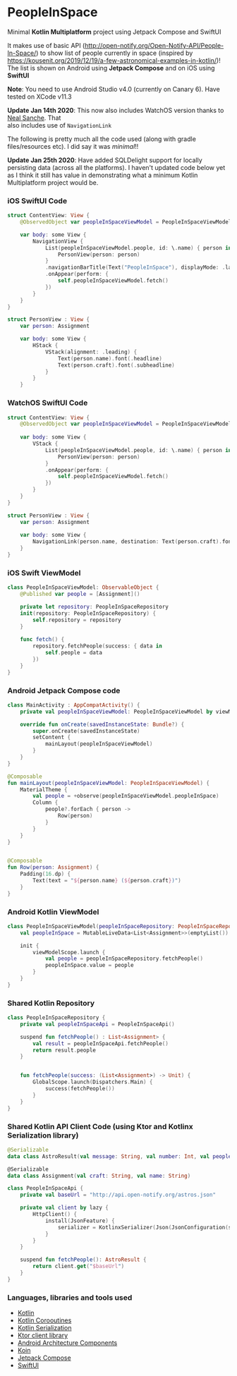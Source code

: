 # PeopleInSpace

Minimal **Kotlin Multiplatform** project using Jetpack Compose and SwiftUI

It makes use of basic API (http://open-notify.org/Open-Notify-API/People-In-Space/) to show list of people currently in
space (inspired by https://kousenit.org/2019/12/19/a-few-astronomical-examples-in-kotlin/)!  The list is shown on Android
using **Jetpack Compose** and on iOS using **SwiftUI**

**Note**: You need to use Android Studio v4.0 (currently on Canary 6).  Have tested on XCode v11.3


**Update Jan 14th 2020**: This now also includes WatchOS version thanks to [Neal Sanche](https://github.com/nealsanche). That  
also includes use of `NavigationLink`

The following is pretty much all the code used (along with gradle files/resources etc).  I did say it was *minimal*!!

**Update Jan 25th 2020**: Have added SQLDelight support for locally persisting data (across all the platforms).
I haven't updated code below yet as I think it still has value in demonstrating what a minimum Kotlin
Multiplatform project would be. 

### iOS SwiftUI Code

```swift
struct ContentView: View {
    @ObservedObject var peopleInSpaceViewModel = PeopleInSpaceViewModel(repository: PeopleInSpaceRepository())

    var body: some View {
        NavigationView {
            List(peopleInSpaceViewModel.people, id: \.name) { person in
                PersonView(person: person)
            }
            .navigationBarTitle(Text("PeopleInSpace"), displayMode: .large)
            .onAppear(perform: {
                self.peopleInSpaceViewModel.fetch()
            })
        }
    }
}

struct PersonView : View {
    var person: Assignment

    var body: some View {
        HStack {
            VStack(alignment: .leading) {
                Text(person.name).font(.headline)
                Text(person.craft).font(.subheadline)
            }
        }
    }
```


### WatchOS SwiftUI Code

```swift
struct ContentView: View {
    @ObservedObject var peopleInSpaceViewModel = PeopleInSpaceViewModel(repository: PeopleInSpaceRepository())
    
    var body: some View {
        VStack {
            List(peopleInSpaceViewModel.people, id: \.name) { person in
                PersonView(person: person)
            }
            .onAppear(perform: {
                self.peopleInSpaceViewModel.fetch()
            })
        }
    }
}

struct PersonView : View {
    var person: Assignment
    
    var body: some View {
        NavigationLink(person.name, destination: Text(person.craft).font(.subheadline))
    }
}
```



### iOS Swift ViewModel

```swift
class PeopleInSpaceViewModel: ObservableObject {
    @Published var people = [Assignment]()

    private let repository: PeopleInSpaceRepository
    init(repository: PeopleInSpaceRepository) {
        self.repository = repository
    }
    
    func fetch() {
        repository.fetchPeople(success: { data in
            self.people = data
        })
    }
}
```



### Android Jetpack Compose code

```kotlin
class MainActivity : AppCompatActivity() {
    private val peopleInSpaceViewModel: PeopleInSpaceViewModel by viewModel()

    override fun onCreate(savedInstanceState: Bundle?) {
        super.onCreate(savedInstanceState)
        setContent {
            mainLayout(peopleInSpaceViewModel)
        }
    }
}

@Composable
fun mainLayout(peopleInSpaceViewModel: PeopleInSpaceViewModel) {
    MaterialTheme {
        val people = +observe(peopleInSpaceViewModel.peopleInSpace)
        Column {
            people?.forEach { person ->
                Row(person)
            }
        }
    }
}


@Composable
fun Row(person: Assignment) {
    Padding(16.dp) {
        Text(text = "${person.name} (${person.craft})")
    }
}
```

### Android Kotlin ViewModel

```kotlin
class PeopleInSpaceViewModel(peopleInSpaceRepository: PeopleInSpaceRepository) : ViewModel() {
    val peopleInSpace = MutableLiveData<List<Assignment>>(emptyList())

    init {
        viewModelScope.launch {
            val people = peopleInSpaceRepository.fetchPeople()
            peopleInSpace.value = people
        }
    }
}
```


### Shared Kotlin Repository

```kotlin
class PeopleInSpaceRepository {
    private val peopleInSpaceApi = PeopleInSpaceApi()

    suspend fun fetchPeople() : List<Assignment> {
        val result = peopleInSpaceApi.fetchPeople()
        return result.people
    }


    fun fetchPeople(success: (List<Assignment>) -> Unit) {
        GlobalScope.launch(Dispatchers.Main) {
            success(fetchPeople())
        }
    }
}
```


### Shared Kotlin API Client Code (using **Ktor** and **Kotlinx Serialization** library)

```kotlin
@Serializable
data class AstroResult(val message: String, val number: Int, val people: List<Assignment>)

@Serializable
data class Assignment(val craft: String, val name: String)

class PeopleInSpaceApi {
    private val baseUrl = "http://api.open-notify.org/astros.json"

    private val client by lazy {
        HttpClient() {
            install(JsonFeature) {
                serializer = KotlinxSerializer(Json(JsonConfiguration(strictMode = false)))
            }
        }
    }

    suspend fun fetchPeople(): AstroResult {
        return client.get("$baseUrl")
    }
}
```




### Languages, libraries and tools used

* [Kotlin](https://kotlinlang.org/)
* [Kotlin Corooutines](https://kotlinlang.org/docs/reference/coroutines-overview.html)
* [Kotlin Serialization](https://github.com/Kotlin/kotlinx.serialization)
* [Ktor client library](https://github.com/ktorio/ktor)
* [Android Architecture Components](https://developer.android.com/topic/libraries/architecture/index.html)
* [Koin](https://github.com/InsertKoinIO/koin)
* [Jetpack Compose](https://developer.android.com/jetpack/compose)
* [SwiftUI](https://developer.apple.com/documentation/swiftui)